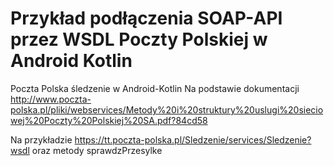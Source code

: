 # Przykład podłączenia SOAP-API przez WSDL Poczty Polskiej w Android Kotlin
Poczta Polska śledzenie w Android-Kotlin  Na podstawie dokumentacji http://www.poczta-polska.pl/pliki/webservices/Metody%20i%20struktury%20uslugi%20sieciowej%20Poczty%20Polskiej%20SA.pdf?84cd58

Na przykładzie https://tt.poczta-polska.pl/Sledzenie/services/Sledzenie?wsdl oraz metody sprawdzPrzesylke


